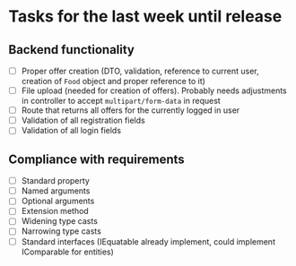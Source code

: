 # Tasks for the last week until release

## Backend functionality

- [ ] Proper offer creation (DTO, validation, reference to current user, creation of `Food` object and proper reference to it)
- [ ] File upload (needed for creation of offers). Probably needs adjustments in controller to accept `multipart/form-data` in request
- [ ] Route that returns all offers for the currently logged in user
- [ ] Validation of all registration fields
- [ ] Validation of all login fields

## Compliance with requirements

- [ ] Standard property
- [ ] Named arguments
- [ ] Optional arguments
- [ ] Extension method
- [ ] Widening type casts
- [ ] Narrowing type casts
- [ ] Standard interfaces (IEquatable already implement, could implement IComparable for entities)